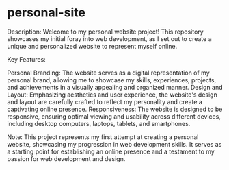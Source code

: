 # personal-site
Description:
Welcome to my personal website project! This repository showcases my initial foray into web development, as I set out to create a unique and personalized website to represent myself online.

Key Features:

Personal Branding: The website serves as a digital representation of my personal brand, allowing me to showcase my skills, experiences, projects, and achievements in a visually appealing and organized manner.
Design and Layout: Emphasizing aesthetics and user experience, the website's design and layout are carefully crafted to reflect my personality and create a captivating online presence.
Responsiveness: The website is designed to be responsive, ensuring optimal viewing and usability across different devices, including desktop computers, laptops, tablets, and smartphones.

Note: This project represents my first attempt at creating a personal website, showcasing my progression in web development skills. It serves as a starting point for establishing an online presence and a testament to my passion for web development and design.
